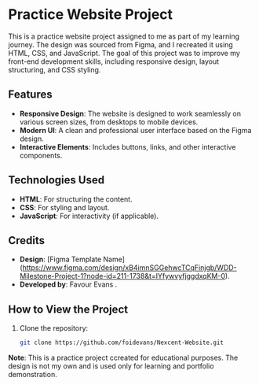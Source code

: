 # Practice Website Project

This is a practice website project assigned to me as part of my learning journey. The design was sourced from Figma, and I recreated it using HTML, CSS, and JavaScript. The goal of this project was to improve my front-end development skills, including responsive design, layout structuring, and CSS styling.

## Features
- **Responsive Design**: The website is designed to work seamlessly on various screen sizes, from desktops to mobile devices.
- **Modern UI**: A clean and professional user interface based on the Figma design.
- **Interactive Elements**: Includes buttons, links, and other interactive components.

## Technologies Used
- **HTML**: For structuring the content.
- **CSS**: For styling and layout.
- **JavaScript**: For interactivity (if applicable).

## Credits
- **Design**: [Figma Template Name] (https://www.figma.com/design/xB4imnSGGehwcTCqFinjgb/WDD-Milestone-Project-1?node-id=211-1738&t=IYfywvyfjggdxqKM-0).
- **Developed by**: Favour Evans .

## How to View the Project
1. Clone the repository:
   ```bash
   git clone https://github.com/foidevans/Nexcent-Website.git

**Note**: This is a practice project ccreated for educational purposes. The design is not my own and is used only for learning and portfolio demonstration.